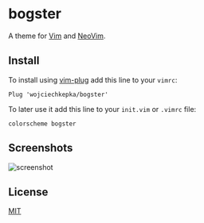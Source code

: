 # bogster

A theme for [Vim](https://www.vim.org/) and [NeoVim](https://neovim.io/).

## Install
To install using [vim-plug](https://github.com/junegunn/vim-plug) add this line to your `vimrc`:  
```vim
Plug 'wojciechkepka/bogster'
```

To later use it add this line to your `init.vim` or `.vimrc` file:
```vim
colorscheme bogster
```

## Screenshots

![screenshot](https://raw.githubusercontent.com/wojciechkepka/bogster/master/assets/screen.png)

## License
[MIT](https://raw.githubusercontent.com/wojciechkepka/bogster/master/LICENSE)
